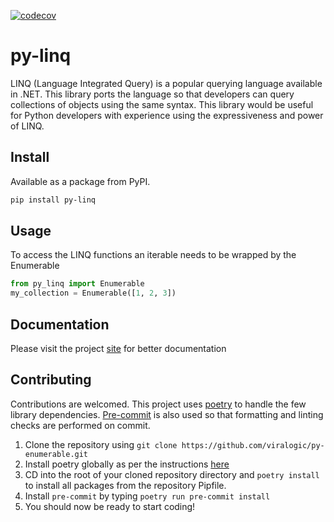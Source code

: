 [![codecov](https://codecov.io/gh/viralogic/py-enumerable/branch/master/graph/badge.svg?token=u72ojmMvEn)](https://codecov.io/gh/viralogic/py-enumerable)

# py-linq #

LINQ (Language Integrated Query) is a popular querying language available in .NET. This library ports the language so
that developers can query collections of objects using the same syntax. This library would be useful for Python developers
with experience using the expressiveness and power of LINQ.

## Install ##

Available as a package from PyPI.

```bash
pip install py-linq
```

## Usage

To access the LINQ functions an iterable needs to be wrapped by the Enumerable

```python
from py_linq import Enumerable
my_collection = Enumerable([1, 2, 3])
```

## Documentation ##

Please visit the project [site](https://viralogic.github.io/py-enumerable) for better documentation

## Contributing ##

Contributions are welcomed. This project uses [poetry](https://python-poetry.org/docs/) to handle the few library dependencies. [Pre-commit](https://pre-commit.com/) is also used so that formatting and linting checks are performed on commit.

1. Clone the repository using `git clone https://github.com/viralogic/py-enumerable.git`
2. Install poetry globally as per the instructions [here](https://python-poetry.org/docs/)
3. CD into the root of your cloned repository directory and `poetry install` to install all packages from the repository Pipfile.
4. Install `pre-commit` by typing `poetry run pre-commit install`
5. You should now be ready to start coding!



